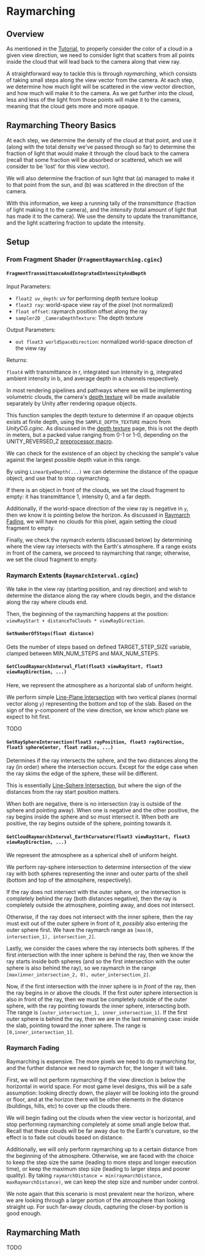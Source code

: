 # Raymarching

## Overview

As mentioned in the [Tutorial](../Tutorial.md), to properly consider the
color of a cloud in a given view direction, we need to consider light that
scatters from all points inside the cloud that will lead back to the camera
along that view ray.

A straightforward way to tackle this is through _raymarching_, which consists of
taking small steps along the view vector from the camera.
At each step, we determine how much light will be scattered in the view vector
direction, and how much will make it to the camera. As we get further into the
cloud, less and less of the light from those points will make it to the camera,
meaning that the cloud gets more and more opaque.

## Raymarching Theory Basics

At each step, we determine the density of the cloud at that point, and use it
(along with the total density we've passed through so far) to determine the
fraction of light that would make it through the cloud back to the camera
(recall that some fraction will be absorbed or scattered, which we will consider
to be 'lost' for this view vector).

We will also determine the fraction of
sun light that (a) managed to make it to that point from the sun, and
(b) was scattered in the direction of the camera.

With this information, we keep a running tally of the _transmittance_
(fraction of light making it to the camera), and the _intensity_
(total amount of light that has made it to the camera).
We use the density to update the transmittance, and the light scattering
fraction to update the intensity.

## Setup

### From Fragment Shader (`FragmentRaymarching.cginc`)

#### `FragmentTransmittanceAndIntegratedIntensityAndDepth`

Input Parameters:

* `float2 uv_depth`: uv for performing depth texture lookup
* `float3 ray`: world-space view ray of the pixel (not normalized)
* `float offset`: raymarch position offset along the ray
* `sampler2D _CameraDepthTexture`: The depth texture

Output Parameters:

* `out float3 worldSpaceDirection`: normalized world-space direction of the view ray

Returns:

`float4` with transmittance in r, integrated sun intensity in g,
integrated ambient intensity in b, and average depth in a channels respectively.

In most rendering pipelines and pathways where we will be implementing volumetric
clouds, the camera's [depth texture](https://docs.unity3d.com/Manual/SL-DepthTextures.html)
will be made available separately by Unity after rendering opaque objects.

This function samples the depth texture to determine if an opaque objects exists
at finite depth, using the `SAMPLE_DEPTH_TEXTURE` macro from _UnityCG.cginc_.
As discussed in the [depth texture](https://docs.unity3d.com/Manual/SL-DepthTextures.html)
page, this is not the depth in meters, but a packed value ranging from 0-1 or
1-0, depending on the UNITY_REVERSED_Z
[preprocessor macro](https://docs.unity3d.com/Manual/SL-BuiltinMacros.html).

We can check for the existence of an object by checking the sample's value
against the largest possible depth value in this range.

By using `LinearEyeDepth(...)` we can determine the distance of the opaque
object, and use that to stop raymarching.

If there is an object in front of the clouds, we set the cloud fragment
to empty: it has transmittance 1, intensity 0, and a far depth.

Additionally, if the world-space direction of the view ray is negative in `y`,
then we know it is pointing below the horizon.
As discussed in [Raymarch Fading](#raymarch-fading), we will have no clouds for
this pixel, again setting the cloud fragment to empty.

Finally, we check the raymarch extents (discussed below) by determining where
the view ray intersects with the Earth's atmosphere. If a range exists in front
of the camera, we proceed to raymarching that range; otherwise, we set the cloud
fragment to empty.

### Raymarch Extents (`RaymarchInterval.cginc`)

We take in the view ray (starting position, and ray direction) and wish to
determine the distance along the ray where clouds begin, and the distance
along the ray where clouds end.

Then, the beginning of the raymarching happens at the position:
`viewRayStart + distanceToClouds * viewRayDirection`.

#### `GetNumberOfSteps(float distance)`

Gets the number of steps based on defined TARGET_STEP_SIZE variable, clamped
between MIN_NUM_STEPS and MAX_NUM_STEPS.

#### `GetCloudRaymarchInterval_Flat(float3 viewRayStart, float3 viewRayDirection, ...)`

Here, we represent the atmosphere as a horizontal slab of uniform height.

We perform simple
[Line-Plane Intersection](https://en.wikipedia.org/wiki/Line%E2%80%93plane_intersection)
with two vertical planes (normal vector along `y`) representing the bottom and
top of the slab. Based on the sign of the y-component of the view
direction, we know which plane we expect to hit first.

TODO

#### `GetRaySphereIntersection(float3 rayPosition, float3 rayDirection, float3 sphereCenter, float radius, ...)`

Determines if the ray intersects the sphere, and the two distances along the ray
(in order) where the intersection occurs. Except for the edge case when the ray
skims the edge of the sphere, these will be different.

This is essentially
[Line-Sphere Intersection](https://en.wikipedia.org/wiki/Line%E2%80%93sphere_intersection),
but where the sign of the distances from the ray start position matters.

When both are negative, there is no intersection (ray is outside of the sphere
and pointing away). When one is negative and the other positive, the ray begins
inside the sphere and so must intersect it. When both are positive, the ray
begins outside of the sphere, pointing towards it.

#### `GetCloudRaymarchInterval_EarthCurvature(float3 viewRayStart, float3 viewRayDirection, ...)`

We represent the atmosphere as a spherical shell of uniform height.

We perform ray-sphere intersection to determine intersection of the view ray
with both spheres representing the inner and outer parts of the shell (bottom
and top of the atmosphere, respectively).

If the ray does not intersect with the outer sphere, or the intersection is
completely behind the ray (both distances negative), then the ray is completely
outside the atmosphere, pointing away, and does not intersect.

Otherwise, if the ray does not intersect with the inner sphere, then the ray must
exit out of the outer sphere in front of it, _possibly_ also entering the outer
sphere first. We have the raymarch range as
`[max(0, intersection_1), intersection_2]`.

Lastly, we consider the cases where the ray intersects both spheres.
If the first intersection with the inner sphere is behind the ray, then we know
the ray starts inside both spheres (and so the first intersection with the outer
sphere is also behind the ray), so we raymarch in the range
`[max(inner_intersection_2, 0), outer_intersection_2]`.

Now, if the first intersection with the inner sphere is in _front_ of the ray,
then the ray begins in or above the clouds. If the first outer sphere intersection
is also in front of the ray, then we must be completely outside of the outer
sphere, with the ray pointing towards the inner sphere, intersecting both. The
range is `[outer_intersection_1, inner_intersection_1]`. If the first outer sphere
is behind the ray, then we are in the last remaining case: inside the slab,
pointing toward the inner sphere. The range is `[0,inner_intersection_1]`.

### Raymarch Fading

Raymarching is expensive. The more pixels we need to do raymarching for, and
the further distance we need to raymarch for, the longer it will take.

First, we will not perform raymarching if the view direction is below the
horizontal in world space. For most game level designs, this will be a safe
assumption: looking directly down, the player will be looking into the ground or
floor, and at the horizon there will be other elements in the distance
(buildings, hills, etc) to cover up the clouds there.

We will begin fading out the clouds when the view vector is horizontal, and stop
performing raymarching  completely at some small angle below that. Recall that
these  clouds will be far away due to the Earth's curvature, so the effect is to
fade out clouds based on distance.

Additionally, we will only perform raymarching up to a certain distance from the
beginning of the atmosphere. Otherwise, we are faced with the choice to keep the
step size the  same (leading to more steps and longer execution time), or keep
the maximum step size (leading to larger steps and poorer quality).
By taking `raymarchDistance = min(raymarchDistance, maxRaymarchDistance)`, we
can keep the step size and number under control.

We note again that this scenario is most prevalent near the horizon, where we
are looking through a larger portion of the atmosphere than looking
straight up. For such far-away clouds, capturing the closer-by portion is
good enough. 

## Raymarching Math

TODO
